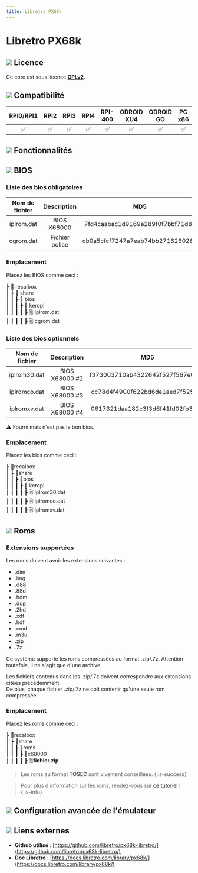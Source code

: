 ```yaml
---
title: Libretro PX68k
---
```


# Libretro PX68k



## ![](/migration-images/emulateurs/ordinosaures/sharp-x68000/gerald-g-parchment-background-or-border-5.svg) Licence

Ce core est sous licence [**GPLv2**](https://github.com/libretro/px68k-libretro/blob/master/COPYING).

## ![](/migration-images/emulateurs/ordinosaures/sharp-x68000/compatibility.png) Compatibilité

| RPI0/RPI1 | RPI2 | RPI3 | RPI4 | RPI-400 | ODROID XU4 | ODROID GO | PC x86 | PC X86\_64 |
| :---: | :---: | :---: | :---: | :---: | :---: | :---: | :---: | :---: |
| ✅ | ✅ | ✅ | ✅ | ✅ | ✅ | ✅ | ✅ | ✅ |

## ![](/migration-images/emulateurs/ordinosaures/sharp-x68000/cogwheel-145804_640.png) Fonctionnalités



## ![](/migration-images/emulateurs/ordinosaures/sharp-x68000/tqfp32.svg) BIOS

### Liste des bios obligatoires

| **Nom de fichier** | Description | MD5 | Fourni |
| :---: | :---: | :---: | :---: |
| iplrom.dat | BIOS X68000 | 7fd4caabac1d9169e289f0f7bbf71d8e | ✅ |
| cgrom.dat | Fichier police | cb0a5cfcf7247a7eab74bb2716260269 | ✅ |

### Emplacement

Placez les BIOS comme ceci :

┣ 📁 recalbox  
┃ ┣ 📁 share  
┃ ┃ ┣ 📁 bios  
┃ ┃ ┃ ┣ 📁 keropi  
┃ ┃ ┃ ┃ ┣ 🗒 iplrom.dat  
┃ ┃ ┃ ┃ ┣ 🗒 cgrom.dat  

### Liste des bios optionnels

| Nom de fichier | Description | MD5 | Fourni |
| :---: | :---: | :---: | :---: |
| iplrom30.dat | BIOS X68000 \#2 | f373003710ab4322642f527f567e020a | ⚠ |
| iplromco.dat | BIOS X68000 \#3 | cc78d4f4900f622bd6de1aed7f52592f | ⚠ |
| iplromxv.dat | BIOS X68000 \#4 | 0617321daa182c3f3d6f41fd02fb3275 | ⚠ |

⚠ Fourni mais n'est pas le bon bios.

### **Emplacement**

Placez les bios comme ceci :

┣ 📁recalbox  
┃ ┣ 📁share  
┃ ┃ ┣ 📁bios  
┃ ┃ ┃ ┣ 📁 keropi  
┃ ┃ ┃ ┃ ┣ 🗒 iplrom30.dat  
┃ ┃ ┃ ┃ ┣ 🗒 iplromco.dat  
┃ ┃ ┃ ┃ ┣ 🗒 iplromxv.dat  

## ![](/migration-images/emulateurs/ordinosaures/sharp-x68000/rom-30098_640.png) Roms

### **Extensions supportées**

Les roms doivent avoir les extensions suivantes :

* .dim
* .img
* .d88
* .88d
* .hdm
* .dup
* .2hd
* .xdf
* .hdf
* .cmd
* .m3u
* .zip
* .7z

Ce système supporte les roms compressées au format .zip/.7z. Attention toutefois, il ne s'agit que d'une archive.

Les fichiers contenus dans les .zip/.7z doivent correspondre aux extensions citées précédemment.  
De plus, chaque fichier .zip/.7z ne doit contenir qu'une seule rom compressée.

### **Emplacement**

Placez les roms comme ceci : 

┣ 📁recalbox  
┃ ┣ 📁share  
┃ ┃ ┣ 📁roms  
┃ ┃ ┃ ┣ 📁x68000  
┃ ┃ ┃ ┃ ┣ 🗒**fichier.zip**  


>Les roms au format **TOSEC** sont vivement conseillées.
{.is-success}


>Pour plus d'information sur les roms, rendez-vous sur [ce tutoriel](/fr/tutoriels/jeux/generalite/les-roms-et-les-isos) !
{.is-info}

## ![](/migration-images/emulateurs/ordinosaures/sharp-x68000/hammer-28636_640.png) Configuration avancée de l'émulateur



## ![](/migration-images/emulateurs/ordinosaures/sharp-x68000/kisspng-web-development-world-wide-web-computer-icons-webs-world-wide-web-icon-png-5ab05c24477216.4540070115215073642927.png) Liens externes

* **Github utilisé** : [https://github.com/libretro/px68k-libretro/](https://github.com/libretro/px68k-libretro/)
* **Doc Libretro** : [https://docs.libretro.com/library/px68k/](https://docs.libretro.com/library/px68k/)

